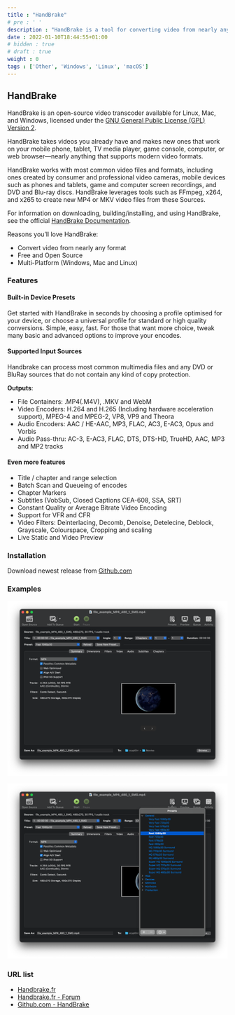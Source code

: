 ```yaml
---
title : "HandBrake"
# pre : ' '
description : "HandBrake is a tool for converting video from nearly any format to a selection of modern, widely supported codecs."
date : 2022-01-10T18:44:55+01:00
# hidden : true
# draft : true
weight : 0
tags : ['Other', 'Windows', 'Linux', 'macOS']
---
```


## HandBrake

HandBrake is an open-source video transcoder available for Linux, Mac, and Windows, licensed under the [GNU General Public License (GPL) Version 2](https://github.com/HandBrake/HandBrake/blob/master/LICENSE).

HandBrake takes videos you already have and makes new ones that work on your mobile phone, tablet, TV media player, game console, computer, or web browser—nearly anything that supports modern video formats.

HandBrake works with most common video files and formats, including ones created by consumer and professional video cameras, mobile devices such as phones and tablets, game and computer screen recordings, and DVD and Blu-ray discs. HandBrake leverages tools such as FFmpeg, x264, and x265 to create new MP4 or MKV video files from these Sources.

For information on downloading, building/installing, and using HandBrake, see the official [HandBrake Documentation](https://handbrake.fr/docs).

Reasons you’ll love HandBrake:

* Convert video from nearly any format
* Free and Open Source
* Multi-Platform (Windows, Mac and Linux)

### Features

#### Built-in Device Presets

Get started with HandBrake in seconds by choosing a profile optimised for your device, or choose a universal profile for standard or high quality conversions. Simple, easy, fast. For those that want more choice, tweak many basic and advanced options to improve your encodes.

#### Supported Input Sources

Handbrake can process most common multimedia files and any DVD or BluRay sources that do not contain any kind of copy protection.

**Outputs**:

* File Containers: .MP4(.M4V), .MKV and WebM
* Video Encoders: H.264 and H.265 (Including hardware acceleration support), MPEG-4 and MPEG-2, VP8, VP9 and Theora
* Audio Encoders: AAC / HE-AAC, MP3, FLAC, AC3, E-AC3, Opus and Vorbis
* Audio Pass-thru: AC-3, E-AC3, FLAC, DTS, DTS-HD, TrueHD, AAC, MP3 and MP2 tracks

#### Even more features

* Title / chapter and range selection
* Batch Scan and Queueing of encodes
* Chapter Markers
* Subtitles (VobSub, Closed Captions CEA-608, SSA, SRT)
* Constant Quality or Average Bitrate Video Encoding
* Support for VFR and CFR
* Video Filters: Deinterlacing, Decomb, Denoise, Detelecine, Deblock, Grayscale, Colourspace, Cropping and scaling
* Live Static and Video Preview

### Installation

Download newest release from [Github.com](https://github.com/HandBrake/HandBrake/releases)

### Examples

![example](images/example1.png)

![example](images/example2.png)

### URL list

* [Handbrake.fr](https://handbrake.fr/)
* [Handbrake.fr - Forum](https://forum.handbrake.fr/)
* [Github.com - HandBrake](https://github.com/HandBrake/HandBrake)
